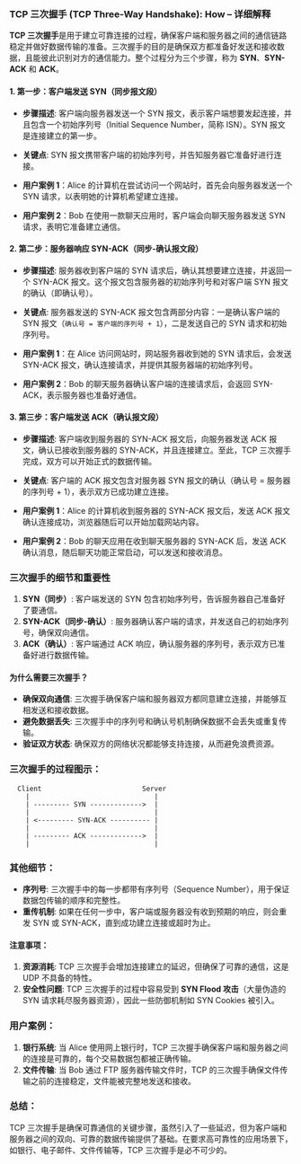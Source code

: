 ### TCP 三次握手 (TCP Three-Way Handshake): **How** – 详细解释

**TCP 三次握手**是用于建立可靠连接的过程，确保客户端和服务器之间的通信链路稳定并做好数据传输的准备。三次握手的目的是确保双方都准备好发送和接收数据，且能彼此识别对方的通信能力。整个过程分为三个步骤，称为 **SYN**、**SYN-ACK** 和 **ACK**。

#### 1. **第一步：客户端发送 SYN（同步报文段）**
- **步骤描述**: 客户端向服务器发送一个 SYN 报文，表示客户端想要发起连接，并且包含一个初始序列号（Initial Sequence Number，简称 ISN）。SYN 报文是连接建立的第一步。
- **关键点**: SYN 报文携带客户端的初始序列号，并告知服务器它准备好进行连接。
  
- **用户案例 1**：Alice 的计算机在尝试访问一个网站时，首先会向服务器发送一个 SYN 请求，以表明她的计算机希望建立连接。
- **用户案例 2**：Bob 在使用一款聊天应用时，客户端会向聊天服务器发送 SYN 请求，表明它准备建立通信。

#### 2. **第二步：服务器响应 SYN-ACK（同步-确认报文段）**
- **步骤描述**: 服务器收到客户端的 SYN 请求后，确认其想要建立连接，并返回一个 SYN-ACK 报文。这个报文包含服务器的初始序列号和对客户端 SYN 报文的确认（即确认号）。
- **关键点**: 服务器发送的 SYN-ACK 报文包含两部分内容：一是确认客户端的 SYN 报文（`确认号 = 客户端的序列号 + 1`），二是发送自己的 SYN 请求和初始序列号。
  
- **用户案例 1**：在 Alice 访问网站时，网站服务器收到她的 SYN 请求后，会发送 SYN-ACK 报文，确认连接请求，并提供其服务器端的初始序列号。
- **用户案例 2**：Bob 的聊天服务器确认客户端的连接请求后，会返回 SYN-ACK，表示服务器也准备好通信。

#### 3. **第三步：客户端发送 ACK（确认报文段）**
- **步骤描述**: 客户端收到服务器的 SYN-ACK 报文后，向服务器发送 ACK 报文，确认已接收到服务器的 SYN-ACK，并且连接建立。至此，TCP 三次握手完成，双方可以开始正式的数据传输。
- **关键点**: 客户端的 ACK 报文包含对服务器 SYN 报文的确认（确认号 = 服务器的序列号 + 1），表示双方已成功建立连接。

- **用户案例 1**：Alice 的计算机收到服务器的 SYN-ACK 报文后，发送 ACK 报文确认连接成功，浏览器随后可以开始加载网站内容。
- **用户案例 2**：Bob 的聊天应用在收到聊天服务器的 SYN-ACK 后，发送 ACK 确认消息，随后聊天功能正常启动，可以发送和接收消息。

### 三次握手的细节和重要性
1. **SYN（同步）**: 客户端发送的 SYN 包含初始序列号，告诉服务器自己准备好了要通信。
2. **SYN-ACK（同步-确认）**: 服务器确认客户端的请求，并发送自己的初始序列号，确保双向通信。
3. **ACK（确认）**: 客户端通过 ACK 响应，确认服务器的序列号，表示双方已准备好进行数据传输。

#### 为什么需要三次握手？
- **确保双向通信**: 三次握手确保客户端和服务器双方都同意建立连接，并能够互相发送和接收数据。
- **避免数据丢失**: 三次握手中的序列号和确认号机制确保数据不会丢失或重复传输。
- **验证双方状态**: 确保双方的网络状况都能够支持连接，从而避免浪费资源。

### 三次握手的过程图示：
```plaintext
  Client                         Server
    |                               |
    | --------- SYN ------------->  |
    |                               |
    | <--------- SYN-ACK ---------- |
    |                               |
    | --------- ACK ------------->  |
    |                               |
```

### 其他细节：
- **序列号**: 三次握手中的每一步都带有序列号（Sequence Number），用于保证数据包传输的顺序和完整性。
- **重传机制**: 如果在任何一步中，客户端或服务器没有收到预期的响应，则会重发 SYN 或 SYN-ACK，直到成功建立连接或超时为止。

#### 注意事项：
1. **资源消耗**: TCP 三次握手会增加连接建立的延迟，但确保了可靠的通信，这是 UDP 不具备的特性。
2. **安全性问题**: TCP 三次握手的过程中容易受到 **SYN Flood 攻击**（大量伪造的 SYN 请求耗尽服务器资源），因此一些防御机制如 SYN Cookies 被引入。

### 用户案例：
1. **银行系统**: 当 Alice 使用网上银行时，TCP 三次握手确保客户端和服务器之间的连接是可靠的，每个交易数据包都被正确传输。
2. **文件传输**: 当 Bob 通过 FTP 服务器传输文件时，TCP 的三次握手确保文件传输之前的连接稳定，文件能被完整地发送和接收。

### 总结：
TCP 三次握手是确保可靠通信的关键步骤，虽然引入了一些延迟，但为客户端和服务器之间的双向、可靠的数据传输提供了基础。在要求高可靠性的应用场景下，如银行、电子邮件、文件传输等，TCP 三次握手是必不可少的。
